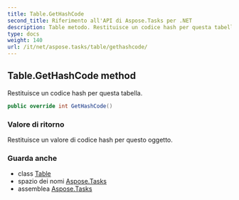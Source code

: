 ```yaml
---
title: Table.GetHashCode
second_title: Riferimento all'API di Aspose.Tasks per .NET
description: Table metodo. Restituisce un codice hash per questa tabella.
type: docs
weight: 140
url: /it/net/aspose.tasks/table/gethashcode/
---
```

## Table.GetHashCode method

Restituisce un codice hash per questa tabella.

```csharp
public override int GetHashCode()
```

### Valore di ritorno

Restituisce un valore di codice hash per questo oggetto.

### Guarda anche

* class [Table](../)
* spazio dei nomi [Aspose.Tasks](../../table/)
* assemblea [Aspose.Tasks](../../../)


